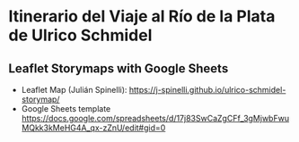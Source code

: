 # Itinerario del Viaje al Río de la Plata de Ulrico Schmidel
## Leaflet Storymaps with Google Sheets

- Leaflet Map (Julián Spinelli): https://j-spinelli.github.io/ulrico-schmidel-storymap/
- Google Sheets template https://docs.google.com/spreadsheets/d/17j83SwCaZgCFf_3gMjwbFwuMQkk3kMeHG4A_qx-zZnU/edit#gid=0
